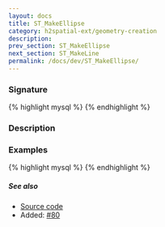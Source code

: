 ```yaml
---
layout: docs
title: ST_MakeEllipse
category: h2spatial-ext/geometry-creation
description: 
prev_section: ST_MakeEllipse
next_section: ST_MakeLine
permalink: /docs/dev/ST_MakeEllipse/
---
```


### Signature

{% highlight mysql %}
{% endhighlight %}

### Description

### Examples

{% highlight mysql %}
{% endhighlight %}

##### See also

* <a href="https://github.com/irstv/H2GIS/blob/daac86bd76645c6ec94b356e24db93ae74fe539c/h2spatial-ext/src/main/java/org/h2gis/h2spatialext/function/spatial/create/ST_MakeEllipse.java" target="_blank">Source code</a>
* Added: <a href="https://github.com/irstv/H2GIS/pull/80" target="_blank">#80</a>
